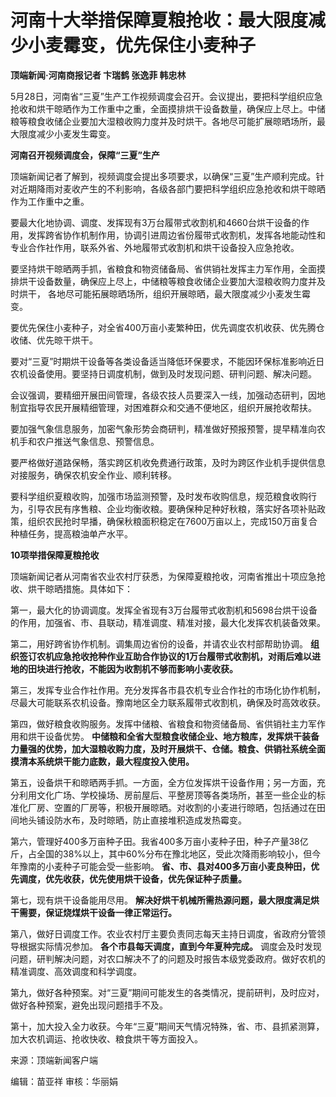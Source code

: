 # 河南十大举措保障夏粮抢收：最大限度减少小麦霉变，优先保住小麦种子

**顶端新闻·河南商报记者 卞瑞鹤 张逸菲 韩忠林**

5月28日，河南省“三夏”生产工作视频调度会召开。会议提出，要把科学组织应急抢收和烘干晾晒作为工作重中之重，全面摸排烘干设备数量，确保应上尽上。中储粮等粮食收储企业要加大湿粮收购力度并及时烘干。各地尽可能扩展晾晒场所，最大限度减少小麦发生霉变。

**河南召开视频调度会，保障“三夏”生产**

顶端新闻记者了解到，视频调度会提出多项要求，以确保“三夏”生产顺利完成。针对近期降雨对麦收产生的不利影响，各级各部门要把科学组织应急抢收和烘干晾晒作为工作重中之重。

要最大化地协调、调度、发挥现有3万台履带式收割机和4660台烘干设备的作用，发挥跨省协作机制作用，协调引进周边省份履带式收割机，发挥各地能动性和专业合作社作用，联系外省、外地履带式收割机和烘干设备投入应急抢收。

要坚持烘干晾晒两手抓，省粮食和物资储备局、省供销社发挥主力军作用，全面摸排烘干设备数量，确保应上尽上，中储粮等粮食收储企业要加大湿粮收购力度并及时烘干，
各地尽可能拓展晾晒场所，组织开展晾晒，最大限度减少小麦发生霉变。

要优先保住小麦种子，对全省400万亩小麦繁种田，优先调度农机收获、优先腾仓收储、优先晾干烘干。

要对“三夏”时期烘干设备等各类设备适当降低环保要求，不能因环保标准影响近日农机设备使用。要坚持日调度机制，做到及时发现问题、研判问题、解决问题。

会议强调，要精细开展田间管理，各级农技人员要深入一线，加强动态研判，因地制宜指导农民开展精细管理，对困难群众和交通不便地区，组织开展抢收帮扶。

要加强气象信息服务，加密气象形势会商研判，精准做好预报预警，提早精准向农机手和农户推送气象信息、预警信息。

要严格做好道路保畅，落实跨区机收免费通行政策，及时为跨区作业机手提供信息对接服务，确保农机安全作业、顺利转移。

要科学组织夏粮收购，加强市场监测预警，及时发布收购信息，规范粮食收购行为，引导农民有序售粮、企业均衡收粮。要确保种足种好秋粮，落实好各项补贴政策，组织农民抢时早播，确保秋粮面积稳定在7600万亩以上，完成150万亩复合种植任务，提高粮油单产水平。

**10项举措保障夏粮抢收**

顶端新闻记者从河南省农业农村厅获悉，为保障夏粮抢收，河南省推出十项应急抢收、烘干晾晒措施。具体如下：

第一，最大化的协调调度。发挥全省现有3万台履带式收割机和5698台烘干设备的作用，加强省、市、县联动，精准调度、精准对接，最大化发挥农机装备效果。

第二，用好跨省协作机制。调集周边省份的设备，并请农业农村部帮助协调。
**组织签订农机应急抢收抢种作业互助合作协议的1万台履带式收割机，对雨后难以进地的田块进行抢收，不能因为收割机不够而影响小麦收获。**

第三，发挥专业合作社作用。充分发挥各市县农机专业合作社的市场化协作机制，尽最大可能联系农机设备。豫南地区全力联系履带式收割机，确保及时高效收获。

第四，做好粮食收购服务。发挥中储粮、省粮食和物资储备局、省供销社主力军作用和烘干设备优势。
**中储粮和全省大型粮食收储企业、地方粮库，发挥烘干装备力量强的优势，加大湿粮收购力度，及时开展烘干、仓储。粮食、供销社系统全面摸清本系统烘干能力底数，最大程度投入使用。**

第五，设备烘干和晾晒两手抓。一方面，全方位发挥烘干设备作用；另一方面，充分利用文化广场、学校操场、房前屋后、平整房顶等各类场所，甚至一些企业的标准化厂房、空置的厂房等，积极开展晾晒。对收割的小麦进行晾晒，包括通过在田间地头铺设防水布，及时晾晒，防止直接堆积造成发热霉变。

第六，管理好400多万亩种子田。我省400多万亩小麦种子田，种子产量38亿斤，占全国的38%以上，其中60%分布在豫北地区，受此次降雨影响较小，但今年豫南的小麦种子可能会受一些影响。
**省、市、县对400多万亩小麦良种田，优先调度，优先收获，优先使用烘干设备，优先保证种子质量。**

第七，现有烘干设备能用尽用。 **解决好烘干机械所需热源问题，最大限度满足烘干需要，保证烧煤烘干设备一律正常运行。**

第八，做好日调度工作。农业农村厅主要负责同志每天主持日调度，省政府分管领导根据实际情况参加。 **各个市县每天调度，直到今年夏种完成。**
调度会及时发现问题，研判解决问题，对农口解决不了的问题及时报告本级党委政府。做好农机的精准调度、高效调度和科学调度。

第九，做好各种预案。对“三夏”期间可能发生的各类情况，提前研判，及时应对，做好各种预案，避免出现问题措手不及。

第十，加大投入全力收获。今年“三夏”期间天气情况特殊，省、市、县抓紧测算，加大农机调运、抢收快收、粮食烘干等方面投入。

来源：顶端新闻客户端

编辑：苗亚祥 审核：华丽娟

